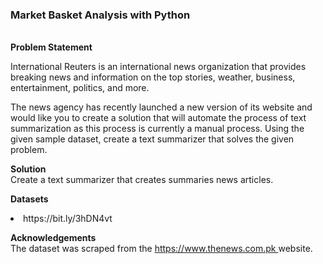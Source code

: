 <h3><b>Market Basket Analysis with Python</b></h3>
<br>
<b>Problem Statement</b><br>
<p>
International Reuters is an international news organization that provides breaking news and information on the top stories, weather, business, entertainment, politics, and more.</p>
<p>
The news agency has recently launched a new version of its website and would like you to create a solution that will automate the process of text summarization as this process is currently a manual process. Using the given sample dataset, create a text summarizer that solves the given problem.
</p>
<p>
<b> Solution</b><br>
 Create a text summarizer that creates summaries news articles.<br>
</p>
<p>
<b>Datasets</b> <br>
<li> https://bit.ly/3hDN4vt</li>
</p>
<p>
<b>Acknowledgements</b> <br>
The dataset was scraped from the <a href="https://www.thenews.com.pk">  https://www.thenews.com.pk </a> website.
</p>